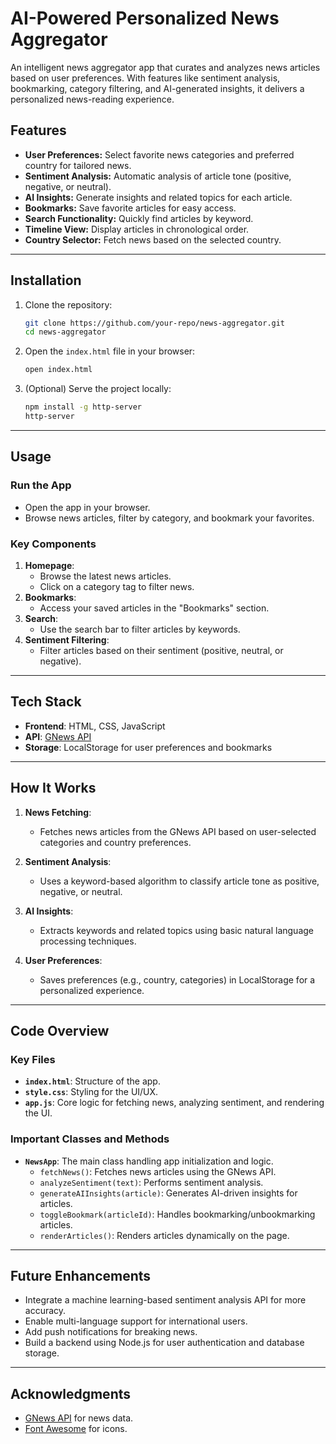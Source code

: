 

# **AI-Powered Personalized News Aggregator**

An intelligent news aggregator app that curates and analyzes news articles based on user preferences. With features like sentiment analysis, bookmarking, category filtering, and AI-generated insights, it delivers a personalized news-reading experience.


## **Features**
- **User Preferences:** Select favorite news categories and preferred country for tailored news.
- **Sentiment Analysis:** Automatic analysis of article tone (positive, negative, or neutral).
- **AI Insights:** Generate insights and related topics for each article.
- **Bookmarks:** Save favorite articles for easy access.
- **Search Functionality:** Quickly find articles by keyword.
- **Timeline View:** Display articles in chronological order.
- **Country Selector:** Fetch news based on the selected country.

---

## **Installation**

1. Clone the repository:
   ```bash
   git clone https://github.com/your-repo/news-aggregator.git
   cd news-aggregator
   ```

2. Open the `index.html` file in your browser:
   ```bash
   open index.html
   ```

3. (Optional) Serve the project locally:
   ```bash
   npm install -g http-server
   http-server
   ```

---

## **Usage**

### **Run the App**
- Open the app in your browser.
- Browse news articles, filter by category, and bookmark your favorites.

### **Key Components**
1. **Homepage**:
   - Browse the latest news articles.
   - Click on a category tag to filter news.
2. **Bookmarks**:
   - Access your saved articles in the "Bookmarks" section.
3. **Search**:
   - Use the search bar to filter articles by keywords.
4. **Sentiment Filtering**:
   - Filter articles based on their sentiment (positive, neutral, or negative).

---

## **Tech Stack**
- **Frontend**: HTML, CSS, JavaScript
- **API**: [GNews API](https://gnews.io/)
- **Storage**: LocalStorage for user preferences and bookmarks

---

## **How It Works**
1. **News Fetching**:
   - Fetches news articles from the GNews API based on user-selected categories and country preferences.
   
2. **Sentiment Analysis**:
   - Uses a keyword-based algorithm to classify article tone as positive, negative, or neutral.

3. **AI Insights**:
   - Extracts keywords and related topics using basic natural language processing techniques.

4. **User Preferences**:
   - Saves preferences (e.g., country, categories) in LocalStorage for a personalized experience.

---

## **Code Overview**

### **Key Files**
- **`index.html`**: Structure of the app.
- **`style.css`**: Styling for the UI/UX.
- **`app.js`**: Core logic for fetching news, analyzing sentiment, and rendering the UI.

### **Important Classes and Methods**
- **`NewsApp`**: The main class handling app initialization and logic.
  - `fetchNews()`: Fetches news articles using the GNews API.
  - `analyzeSentiment(text)`: Performs sentiment analysis.
  - `generateAIInsights(article)`: Generates AI-driven insights for articles.
  - `toggleBookmark(articleId)`: Handles bookmarking/unbookmarking articles.
  - `renderArticles()`: Renders articles dynamically on the page.

---


## **Future Enhancements**
- Integrate a machine learning-based sentiment analysis API for more accuracy.
- Enable multi-language support for international users.
- Add push notifications for breaking news.
- Build a backend using Node.js for user authentication and database storage.


---

## **Acknowledgments**
- [GNews API](https://gnews.io/) for news data.
- [Font Awesome](https://fontawesome.com/) for icons.
